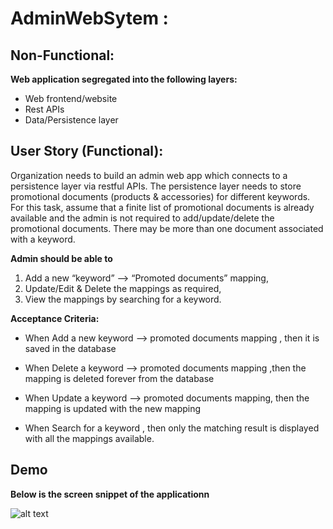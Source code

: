 
# AdminWebSytem :

## Non-Functional:

**Web application segregated into the following layers:**
- Web frontend/website
- Rest APIs
- Data/Persistence layer

## User Story (Functional):

Organization needs to build an admin web app which connects to a persistence layer via restful APIs.
The persistence layer needs to store promotional documents (products & accessories) for different keywords. 
For this task, assume that a finite list of promotional documents is already available and the admin is not required to add/update/delete the promotional documents.
There may be more than one document associated with a keyword.

**Admin should be able to**

1.	Add a new “keyword” --> “Promoted documents” mapping,
2.	Update/Edit & Delete the mappings as required,
3.	View the mappings by searching for a keyword.


**Acceptance Criteria:**

- When Add a new keyword  --> promoted documents mapping , then it is saved in the database

- When Delete a keyword --> promoted documents mapping ,then the mapping is deleted forever from the database

- When Update a keyword --> promoted documents mapping, then the mapping is updated with the new mapping

- When Search for a keyword , then only the matching result is displayed with all the mappings available.

## Demo

**Below is the screen snippet of the applicationn**

![alt text](https://github.com/karmakarmala/AdminWebSystem/blob/master/Demo/DemoAdminWebSystem.gif "Application Demo")
